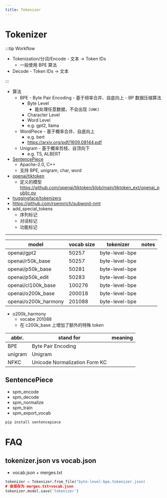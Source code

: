```yaml
---
title: Tokenizer
---
```


# Tokenizer

:::tip Workflow

- Tokenization/分词/Encode - 文本 -> Token IDs
  - 一般使用 BPE 算法
- Decode - Token IDs -> 文本

:::

- 算法
  - BPE - Byte Pair Encoding - 基于频率合并、自底向上 - BP 数据压缩算法
    - Byte Level
      - 能处理任意数据，不会出现 `[UNK]`
    - Character Level
    - Word Level
    - e.g. gpt2, llama
  - WordPiece - 基于概率合并、自底向上
    - e.g. bert
    - https://arxiv.org/pdf/1609.08144.pdf
  - Unigram - 基于概率剪枝、自顶向下
    - e.g. T5, ALBERT
- [SentencePiece](https://github.com/google/sentencepiece)
  - Apache-2.0, C++
  - 支持 BPE, unigram, char, word
- [openai/tiktoken](https://github.com/openai/tiktoken)
  - 定义的模型 https://github.com/openai/tiktoken/blob/main/tiktoken_ext/openai_public.py
- [huggingface/tokenizers](https://github.com/huggingface/tokenizers)
- https://github.com/rsennrich/subword-nmt
- add_special_tokens
  - 序列标记
  - 对话标记
  - 功能标记

---

| model                | vocab size | tokenizer      | notes |
| -------------------- | ---------- | -------------- | ----- |
| openai/gpt2          | 50257      | byte-level-bpe |
| openai/r50k_base     | 50257      | byte-level-bpe |
| openai/p50k_base     | 50281      | byte-level-bpe |
| openai/p50k_edit     | 50283      | byte-level-bpe |
| openai/cl100k_base   | 100276     | byte-level-bpe |
| openai/o200k_base    | 200018     | byte-level-bpe |
| openai/o200k_harmony | 201088     | byte-level-bpe |

- o200k_harmony
  - vocabe 201088
  - 在 c200k_base 上增加了额外的特殊 token

| abbr.   | stand for                     | meaning |
| ------- | ----------------------------- | ------- |
| BPE     | Byte Pair Encoding            |
| unigram | Unigram                       |
| NFKC    | Unicode Normalization Form KC |

## SentencePiece

- spm_encode
- spm_decode
- spm_normalize
- spm_train
- spm_export_vocab

```bash
pip install sentencepiece
```

# FAQ

## tokenizer.json vs vocab.json

- vocab.json + merges.txt

```py
tokenizer = Tokenizer.from_file("byte-level-bpe.tokenizer.json)
# 会保存为 merges.txt+vocab.json
tokenizer.model.save('tokenizer')
```
